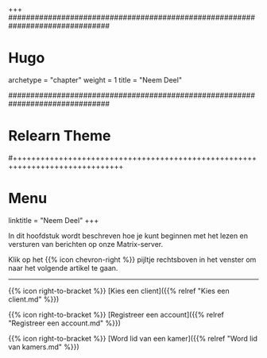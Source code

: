 +++
###############################################################################
# Hugo

archetype = "chapter"
weight = 1
title = "Neem Deel"

###############################################################################
# Relearn Theme

#++++++++++++++++++++++++++++++++++++++++++++++++++++++++++++++++++++++++++++++
# Menu

linktitle = "Neem Deel"
+++

In dit hoofdstuk wordt beschreven hoe je kunt beginnen met het lezen en versturen van berichten op onze Matrix-server.

Klik op het {{% icon chevron-right %}} pijltje rechtsboven in het venster om naar het volgende artikel te gaan.

---

{{% icon right-to-bracket %}}
[Kies een client]({{% relref "Kies een client.md" %}})

{{% icon right-to-bracket %}}
[Registreer een account]({{% relref "Registreer een account.md" %}})

{{% icon right-to-bracket %}}
[Word lid van een kamer]({{% relref "Word lid van kamers.md" %}})